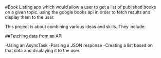  #Book Listing app
  which would allow a user to get a list of published books on a given topic. 
  using the google books api in order to fetch results and display them to the user.
 
  This project is about combining various ideas and skills. They include:

##Fetching data from an API

  -Using an AsyncTask
  -Parsing a JSON response
  -Creating a list based on that data and displaying it to the user.
